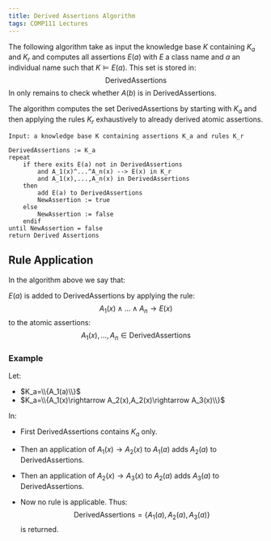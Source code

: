 ```yaml
---
title: Derived Assertions Algorithm
tags: COMP111 Lectures
---
```

The following algorithm take as input the knowledge base $K$ containing $K_a$ and $K_r$ and computes all assertions $E(a)$ with $E$ a class name and $a$ an individual name such that $K\models E(a)$. This set is stored in: $$\text{DerivedAssertions}$$ In only remains to check whether $A(b)$ is in $\text{DerivedAssertions}$. 

The algorithm computes the set $\text{DerivedAssertions}$ by starting with $K_a$ and then applying the rules $K_r$ exhaustively to already derived atomic assertions.

```
Input: a knowledge base K containing assertions K_a and rules K_r
	
DerivedAssertions := K_a
repeat
	if there exits E(a) not in DerivedAssertions
		and A_1(x)^...^A_n(x) --> E(x) in K_r
		and A_1(x),...,A_n(x) in DerivedAssertions
	then 
		add E(a) to DerivedAssertions
		NewAssertion := true
	else 
		NewAssertion := false
	endif
until NewAssertion = false
return Derived Assertions
```

## Rule Application
In the algorithm above we say that:

$E(a)$ is added to $\text{DerivedAssertions}$ by applying the rule:
$$A_1(x)\wedge\ldots\wedge A_n\rightarrow E(x)$$
to the atomic assertions:
$$A_1(x),\ldots,A_n\in\text{DerivedAssertions}$$

### Example
Let:

* $K_a=\\{A_1(a)\\}$
* $K_a=\\{A_1(x)\rightarrow A_2(x),A_2(x)\rightarrow A_3(x)\\}$

In:

* First $\text{DerivedAssertions}$ contains $K_a$ only.

* Then an application of $A_1(x)\rightarrow A_2(x)$ to $A_1(a)$ adds $A_2(a)$ to $\text{DerivedAssertions}$.

* Then an application of $A_2(x)\rightarrow A_3(x)$ to $A_2(a)$ adds $A_3(a)$ to $\text{DerivedAssertions}$.

* Now no rule is applicable. Thus:
$$\text{DerivedAssertions}=\{A_1(a),A_2(a),A_3(a)\}$$
is returned.
